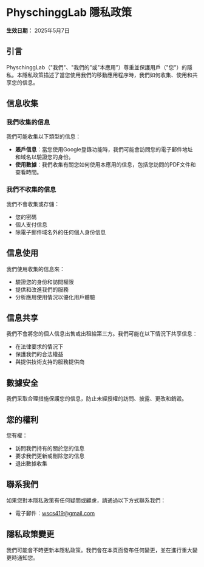 # PhyschinggLab 隱私政策

**生效日期：** 2025年5月7日

## 引言

PhyschinggLab（"我們"、"我們的"或"本應用"）尊重並保護用戶（"您"）的隱私。本隱私政策描述了當您使用我們的移動應用程序時，我們如何收集、使用和共享您的信息。

## 信息收集

### 我們收集的信息

我們可能收集以下類型的信息：

- **賬戶信息**：當您使用Google登錄功能時，我們可能會訪問您的電子郵件地址和域名以驗證您的身份。
- **使用數據**：我們收集有關您如何使用本應用的信息，包括您訪問的PDF文件和查看時間。

### 我們不收集的信息

我們不會收集或存儲：
- 您的密碼
- 個人支付信息
- 除電子郵件域名外的任何個人身份信息

## 信息使用

我們使用收集的信息來：
- 驗證您的身份和訪問權限
- 提供和改進我們的服務
- 分析應用使用情況以優化用戶體驗

## 信息共享

我們不會將您的個人信息出售或出租給第三方。我們可能在以下情況下共享信息：
- 在法律要求的情況下
- 保護我們的合法權益
- 與提供技術支持的服務提供商

## 數據安全

我們采取合理措施保護您的信息，防止未經授權的訪問、披露、更改和銷毀。

## 您的權利

您有權：
- 訪問我們持有的關於您的信息
- 要求我們更新或刪除您的信息
- 退出數據收集

## 聯系我們

如果您對本隱私政策有任何疑問或顧慮，請通過以下方式聯系我們：
- 電子郵件：wscs419@gmail.com

## 隱私政策變更

我們可能會不時更新本隱私政策。我們會在本頁面發布任何變更，並在進行重大變更時通知您。
